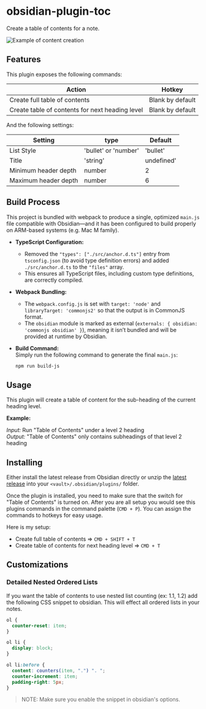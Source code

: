 # obsidian-plugin-toc

Create a table of contents for a note.

![Example of content creation](example.gif)

## Features

This plugin exposes the following commands:

| Action                                          | Hotkey           |
| ----------------------------------------------- | ---------------- |
| Create full table of contents                   | Blank by default |
| Create table of contents for next heading level | Blank by default |

And the following settings:

| Setting              | type                 | Default    |
| -------------------- | -------------------- | ---------- |
| List Style           | 'bullet' or 'number' | 'bullet'   |
| Title                | 'string'             | undefined' |
| Minimum header depth | number               | 2          |
| Maximum header depth | number               | 6          |

## Build Process

This project is bundled with webpack to produce a single, optimized `main.js` file compatible with Obsidian—and it has been configured to build properly on ARM-based systems (e.g. Mac M family).

- **TypeScript Configuration:**  
  - Removed the `"types": ["./src/anchor.d.ts"]` entry from `tsconfig.json` (to avoid type definition errors) and added `./src/anchor.d.ts` to the `"files"` array.
  - This ensures all TypeScript files, including custom type definitions, are correctly compiled.

- **Webpack Bundling:**  
  - The `webpack.config.js` is set with `target: 'node'` and `libraryTarget: 'commonjs2'` so that the output is in CommonJS format.
  - The `obsidian` module is marked as external (`externals: { obsidian: 'commonjs obsidian' }`), meaning it isn’t bundled and will be provided at runtime by Obsidian.

- **Build Command:**  
  Simply run the following command to generate the final `main.js`:

  ```bash
  npm run build-js
  ```

## Usage

This plugin will create a table of content for the sub-heading of the current heading level.

**Example:**

_Input:_ Run "Table of Contents" under a level 2 heading  
_Output:_ "Table of Contents" only contains subheadings of that level 2 heading

## Installing

Either install the latest release from Obsidian directly or unzip the [latest release](https://github.com/hipstersmoothie/obsidian-plugin-toc/releases/latest) into your `<vault>/.obsidian/plugins/` folder.

Once the plugin is installed, you need to make sure that the switch for "Table of Contents" is turned on.
After you are all setup you would see this plugins commands in the command palette (`CMD + P`).
You can assign the commands to hotkeys for easy usage.

Here is my setup:

- Create full table of contents => `CMD + SHIFT + T`
- Create table of contents for next heading level => `CMD + T`

## Customizations

### Detailed Nested Ordered Lists

If you want the table of contents to use nested list counting (ex: 1.1, 1.2) add the following CSS snippet to obsidian.
This will effect all ordered lists in your notes.

```css
ol {
  counter-reset: item;
}

ol li {
  display: block;
}

ol li:before {
  content: counters(item, ".") ". ";
  counter-increment: item;
  padding-right: 5px;
}
```

> NOTE: Make sure you enable the snippet in obsidian's options.
